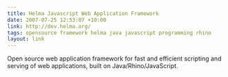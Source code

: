 ```yaml
---
title: Helma Javascript Web Application Framework
date: 2007-07-25 12:53:07 +10:00
link: http://dev.helma.org/
tags: opensource framework helma java javascript programming rhino
layout: link
---
```

Open source web application framework for fast and efficient scripting and serving of web applications, built on Java/Rhino/JavaScript.
